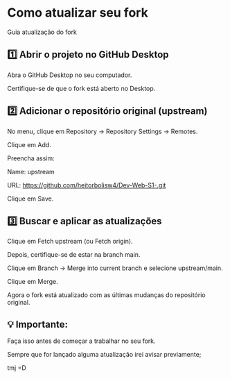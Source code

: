 # Como atualizar seu fork

Guia atualização do fork

## 1️⃣ Abrir o projeto no GitHub Desktop

Abra o GitHub Desktop no seu computador.

Certifique-se de que o fork está aberto no Desktop.

## 2️⃣ Adicionar o repositório original (upstream)

No menu, clique em Repository → Repository Settings → Remotes.

Clique em Add.

Preencha assim:

Name: upstream

URL: https://github.com/heitorbolisw4/Dev-Web-S1-.git

Clique em Save.

## 3️⃣ Buscar e aplicar as atualizações

Clique em Fetch upstream (ou Fetch origin).

Depois, certifique-se de estar na branch main.

Clique em Branch → Merge into current branch e selecione upstream/main.

Clique em Merge.

Agora o fork está atualizado com as últimas mudanças do repositório original.

## 💡 Importante:

Faça isso antes de começar a trabalhar no seu fork.

Sempre que for lançado alguma atualização irei avisar previamente;

tmj =D